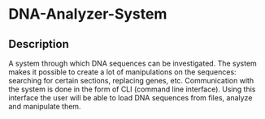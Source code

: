 # DNA-Analyzer-System
## Description
A system through which DNA sequences can be investigated.
The system makes it possible to create a lot of manipulations on the sequences: searching for certain sections, replacing genes, etc.
Communication with the system is done in the form of CLI (command line interface). Using this interface the user will be able to load DNA sequences from files, analyze and manipulate them.
